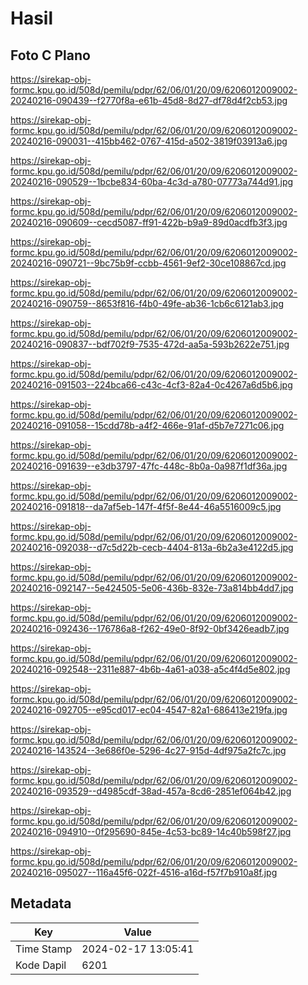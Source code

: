 # Hasil

## Foto C Plano

https://sirekap-obj-formc.kpu.go.id/508d/pemilu/pdpr/62/06/01/20/09/6206012009002-20240216-090439--f2770f8a-e61b-45d8-8d27-df78d4f2cb53.jpg

https://sirekap-obj-formc.kpu.go.id/508d/pemilu/pdpr/62/06/01/20/09/6206012009002-20240216-090031--415bb462-0767-415d-a502-3819f03913a6.jpg

https://sirekap-obj-formc.kpu.go.id/508d/pemilu/pdpr/62/06/01/20/09/6206012009002-20240216-090529--1bcbe834-60ba-4c3d-a780-07773a744d91.jpg

https://sirekap-obj-formc.kpu.go.id/508d/pemilu/pdpr/62/06/01/20/09/6206012009002-20240216-090609--cecd5087-ff91-422b-b9a9-89d0acdfb3f3.jpg

https://sirekap-obj-formc.kpu.go.id/508d/pemilu/pdpr/62/06/01/20/09/6206012009002-20240216-090721--9bc75b9f-ccbb-4561-9ef2-30ce108867cd.jpg

https://sirekap-obj-formc.kpu.go.id/508d/pemilu/pdpr/62/06/01/20/09/6206012009002-20240216-090759--8653f816-f4b0-49fe-ab36-1cb6c6121ab3.jpg

https://sirekap-obj-formc.kpu.go.id/508d/pemilu/pdpr/62/06/01/20/09/6206012009002-20240216-090837--bdf702f9-7535-472d-aa5a-593b2622e751.jpg

https://sirekap-obj-formc.kpu.go.id/508d/pemilu/pdpr/62/06/01/20/09/6206012009002-20240216-091503--224bca66-c43c-4cf3-82a4-0c4267a6d5b6.jpg

https://sirekap-obj-formc.kpu.go.id/508d/pemilu/pdpr/62/06/01/20/09/6206012009002-20240216-091058--15cdd78b-a4f2-466e-91af-d5b7e7271c06.jpg

https://sirekap-obj-formc.kpu.go.id/508d/pemilu/pdpr/62/06/01/20/09/6206012009002-20240216-091639--e3db3797-47fc-448c-8b0a-0a987f1df36a.jpg

https://sirekap-obj-formc.kpu.go.id/508d/pemilu/pdpr/62/06/01/20/09/6206012009002-20240216-091818--da7af5eb-147f-4f5f-8e44-46a5516009c5.jpg

https://sirekap-obj-formc.kpu.go.id/508d/pemilu/pdpr/62/06/01/20/09/6206012009002-20240216-092038--d7c5d22b-cecb-4404-813a-6b2a3e4122d5.jpg

https://sirekap-obj-formc.kpu.go.id/508d/pemilu/pdpr/62/06/01/20/09/6206012009002-20240216-092147--5e424505-5e06-436b-832e-73a814bb4dd7.jpg

https://sirekap-obj-formc.kpu.go.id/508d/pemilu/pdpr/62/06/01/20/09/6206012009002-20240216-092436--176786a8-f262-49e0-8f92-0bf3426eadb7.jpg

https://sirekap-obj-formc.kpu.go.id/508d/pemilu/pdpr/62/06/01/20/09/6206012009002-20240216-092548--2311e887-4b6b-4a61-a038-a5c4f4d5e802.jpg

https://sirekap-obj-formc.kpu.go.id/508d/pemilu/pdpr/62/06/01/20/09/6206012009002-20240216-092705--e95cd017-ec04-4547-82a1-686413e219fa.jpg

https://sirekap-obj-formc.kpu.go.id/508d/pemilu/pdpr/62/06/01/20/09/6206012009002-20240216-143524--3e686f0e-5296-4c27-915d-4df975a2fc7c.jpg

https://sirekap-obj-formc.kpu.go.id/508d/pemilu/pdpr/62/06/01/20/09/6206012009002-20240216-093529--d4985cdf-38ad-457a-8cd6-2851ef064b42.jpg

https://sirekap-obj-formc.kpu.go.id/508d/pemilu/pdpr/62/06/01/20/09/6206012009002-20240216-094910--0f295690-845e-4c53-bc89-14c40b598f27.jpg

https://sirekap-obj-formc.kpu.go.id/508d/pemilu/pdpr/62/06/01/20/09/6206012009002-20240216-095027--116a45f6-022f-4516-a16d-f57f7b910a8f.jpg


## Metadata

| Key        | Value               |
| ---------- | ------------------- |
| Time Stamp | 2024-02-17 13:05:41 |
| Kode Dapil | 6201                |




